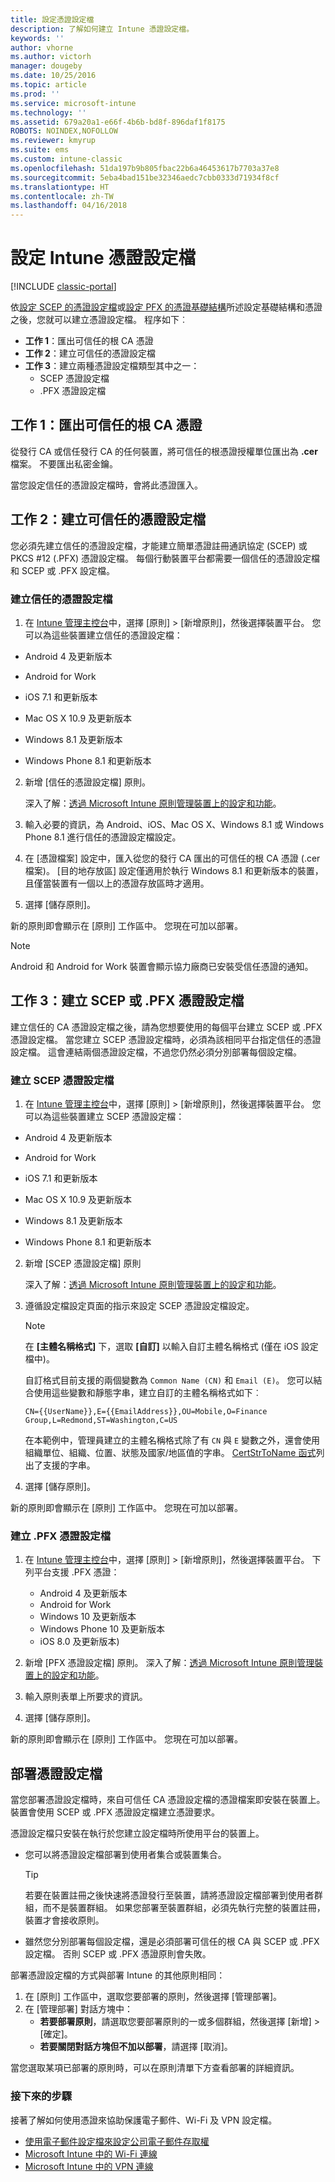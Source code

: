 ```yaml
---
title: 設定憑證設定檔
description: 了解如何建立 Intune 憑證設定檔。
keywords: ''
author: vhorne
ms.author: victorh
manager: dougeby
ms.date: 10/25/2016
ms.topic: article
ms.prod: ''
ms.service: microsoft-intune
ms.technology: ''
ms.assetid: 679a20a1-e66f-4b6b-bd8f-896daf1f8175
ROBOTS: NOINDEX,NOFOLLOW
ms.reviewer: kmyrup
ms.suite: ems
ms.custom: intune-classic
ms.openlocfilehash: 51da197b9b805fbac22b6a46453617b7703a37e8
ms.sourcegitcommit: 5eba4bad151be32346aedc7cbb0333d71934f8cf
ms.translationtype: HT
ms.contentlocale: zh-TW
ms.lasthandoff: 04/16/2018
---
```

# <a name="configure-intune-certificate-profiles"></a>設定 Intune 憑證設定檔

[!INCLUDE [classic-portal](../includes/classic-portal.md)]

依[設定 SCEP 的憑證設定檔](configure-certificate-infrastructure-for-scep.md)或[設定 PFX 的憑證基礎結構](configure-certificate-infrastructure-for-pfx.md)所述設定基礎結構和憑證之後，您就可以建立憑證設定檔。 程序如下︰

- **工作 1**：匯出可信任的根 CA 憑證
- **工作 2**：建立可信任的憑證設定檔
- **工作 3**：建立兩種憑證設定檔類型其中之一：
  - SCEP 憑證設定檔
  - .PFX 憑證設定檔

## <a name="task-1-export-the-trusted-root-ca-certificate"></a>**工作 1**：匯出可信任的根 CA 憑證
從發行 CA 或信任發行 CA 的任何裝置，將可信任的根憑證授權單位匯出為 **.cer** 檔案。 不要匯出私密金鑰。

當您設定信任的憑證設定檔時，會將此憑證匯入。

## <a name="task-2-create-trusted-certificate-profiles"></a>**工作 2**：建立可信任的憑證設定檔
您必須先建立信任的憑證設定檔，才能建立簡單憑證註冊通訊協定 (SCEP) 或 PKCS #12 (.PFX) 憑證設定檔。 每個行動裝置平台都需要一個信任的憑證設定檔和 SCEP 或 .PFX 設定檔。

### <a name="to-create-a-trusted-certificate-profile"></a>建立信任的憑證設定檔

1.  在 [Intune 管理主控台](https://manage.microsoft.com)中，選擇 [原則] &gt; [新增原則]，然後選擇裝置平台。 您可以為這些裝置建立信任的憑證設定檔：

-  Android 4 及更新版本

-  Android for Work

-  iOS 7.1 和更新版本

-  Mac OS X 10.9 及更新版本

-  Windows 8.1 及更新版本

-  Windows Phone 8.1 和更新版本

2.  新增 [信任的憑證設定檔] 原則。

    深入了解：[透過 Microsoft Intune 原則管理裝置上的設定和功能](manage-settings-and-features-on-your-devices-with-microsoft-intune-policies.md)。

3.  輸入必要的資訊，為 Android、iOS、Mac OS X、Windows 8.1 或 Windows Phone 8.1 進行信任的憑證設定檔設定。
4.  在 [憑證檔案] 設定中，匯入從您的發行 CA 匯出的可信任的根 CA 憑證 (.cer 檔案)。 [目的地存放區] 設定僅適用於執行 Windows 8.1 和更新版本的裝置，且僅當裝置有一個以上的憑證存放區時才適用。

4.  選擇 [儲存原則]。

新的原則即會顯示在 [原則] 工作區中。 您現在可加以部署。

> [!NOTE]
>
> Android 和 Android for Work 裝置會顯示協力廠商已安裝受信任憑證的通知。


## <a name="task-3-create-scep-or-pfx-certificate-profiles"></a>**工作 3**：建立 SCEP 或 .PFX 憑證設定檔
建立信任的 CA 憑證設定檔之後，請為您想要使用的每個平台建立 SCEP 或 .PFX 憑證設定檔。 當您建立 SCEP 憑證設定檔時，必須為該相同平台指定信任的憑證設定檔。 這會連結兩個憑證設定檔，不過您仍然必須分別部署每個設定檔。

### <a name="to-create-an-scep-certificate-profile"></a>建立 SCEP 憑證設定檔

1.  在 [Intune 管理主控台](https://manage.microsoft.com)中，選擇 [原則] &gt; [新增原則]，然後選擇裝置平台。  您可以為這些裝置建立 SCEP 憑證設定檔：

-  Android 4 及更新版本

-  Android for Work

-  iOS 7.1 和更新版本

-  Mac OS X 10.9 及更新版本

-  Windows 8.1 及更新版本

-  Windows Phone 8.1 和更新版本

2. 新增 [SCEP 憑證設定檔] 原則

   深入了解：[透過 Microsoft Intune 原則管理裝置上的設定和功能](manage-settings-and-features-on-your-devices-with-microsoft-intune-policies.md)。

3. 遵循設定檔設定頁面的指示來設定 SCEP 憑證設定檔設定。
   > [!NOTE]
   > 
   > 在 **[主體名稱格式]** 下，選取 **[自訂]** 以輸入自訂主體名稱格式 (僅在 iOS 設定檔中)。
   > 
   > 自訂格式目前支援的兩個變數為 `Common Name (CN)` 和 `Email (E)`。 您可以結合使用這些變數和靜態字串，建立自訂的主體名稱格式如下︰
   > 
   >     CN={{UserName}},E={{EmailAddress}},OU=Mobile,O=Finance Group,L=Redmond,ST=Washington,C=US
   > 
   > 在本範例中，管理員建立的主體名稱格式除了有 `CN` 與 `E` 變數之外，還會使用組織單位、組織、位置、狀態及國家/地區值的字串。 [CertStrToName 函式](https://msdn.microsoft.com/library/windows/desktop/aa377160.aspx)列出了支援的字串。

4. 選擇 [儲存原則]。

新的原則即會顯示在 [原則] 工作區中。 您現在可加以部署。

### <a name="to-create-a-pfx-certificate-profile"></a>建立 .PFX 憑證設定檔

1. 在 [Intune 管理主控台](https://manage.microsoft.com)中，選擇 [原則] &gt; [新增原則]，然後選擇裝置平台。 下列平台支援 .PFX 憑證：
   - Android 4 及更新版本
   - Android for Work
   - Windows 10 及更新版本
   - Windows Phone 10 及更新版本
   - iOS 8.0 及更新版本)    


2. 新增 [PFX 憑證設定檔] 原則。
     深入了解：[透過 Microsoft Intune 原則管理裝置上的設定和功能](manage-settings-and-features-on-your-devices-with-microsoft-intune-policies.md)。
3. 輸入原則表單上所要求的資訊。
4. 選擇 [儲存原則]。

新的原則即會顯示在 [原則] 工作區中。 您現在可加以部署。

## <a name="deploy-certificate-profiles"></a>部署憑證設定檔
當您部署憑證設定檔時，來自可信任 CA 憑證設定檔的憑證檔案即安裝在裝置上。 裝置會使用 SCEP 或 .PFX 憑證設定檔建立憑證要求。

憑證設定檔只安裝在執行於您建立設定檔時所使用平台的裝置上。

-   您可以將憑證設定檔部署到使用者集合或裝置集合。

    > [!TIP]
    > 若要在裝置註冊之後快速將憑證發行至裝置，請將憑證設定檔部署到使用者群組，而不是裝置群組。 如果您部署至裝置群組，必須先執行完整的裝置註冊，裝置才會接收原則。

-   雖然您分別部署每個設定檔，還是必須部署可信任的根 CA 與 SCEP 或 .PFX 設定檔。 否則 SCEP 或 .PFX 憑證原則會失敗。

部署憑證設定檔的方式與部署 Intune 的其他原則相同：

1.  在 [原則] 工作區中，選取您要部署的原則，然後選擇 [管理部署]。
2.  在 [管理部署]  對話方塊中：
    -   **若要部署原則**，請選取您要部署原則的一或多個群組，然後選擇 [新增] &gt; [確定]。
    -   **若要關閉對話方塊但不加以部署**，請選擇 [取消]。

當您選取某項已部署的原則時，可以在原則清單下方查看部署的詳細資訊。

### <a name="next-steps"></a>接下來的步驟

接著了解如何使用憑證來協助保護電子郵件、Wi-Fi 及 VPN 設定檔。

-  [使用電子郵件設定檔來設定公司電子郵件存取權](configure-access-to-corporate-email-using-email-profiles-with-Microsoft-Intune.md)
-  [Microsoft Intune 中的 Wi-Fi 連線](wi-fi-connections-in-microsoft-intune.md)
-  [Microsoft Intune 中的 VPN 連線](vpn-connections-in-microsoft-intune.md)

